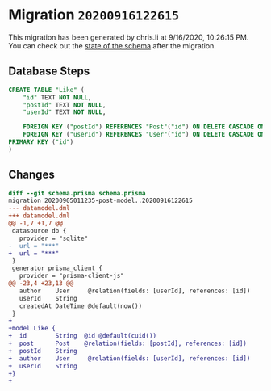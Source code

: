 # Migration `20200916122615`

This migration has been generated by chris.li at 9/16/2020, 10:26:15 PM.
You can check out the [state of the schema](./schema.prisma) after the migration.

## Database Steps

```sql
CREATE TABLE "Like" (
    "id" TEXT NOT NULL,
    "postId" TEXT NOT NULL,
    "userId" TEXT NOT NULL,

    FOREIGN KEY ("postId") REFERENCES "Post"("id") ON DELETE CASCADE ON UPDATE CASCADE,
    FOREIGN KEY ("userId") REFERENCES "User"("id") ON DELETE CASCADE ON UPDATE CASCADE,
PRIMARY KEY ("id")
)
```

## Changes

```diff
diff --git schema.prisma schema.prisma
migration 20200905011235-post-model..20200916122615
--- datamodel.dml
+++ datamodel.dml
@@ -1,7 +1,7 @@
 datasource db {
   provider = "sqlite"
-  url = "***"
+  url = "***"
 }
 generator prisma_client {
   provider = "prisma-client-js"
@@ -23,4 +23,13 @@
   author    User     @relation(fields: [userId], references: [id])
   userId    String
   createdAt DateTime @default(now())
 }
+
+model Like {
+  id        String  @id @default(cuid())
+  post      Post    @relation(fields: [postId], references: [id])
+  postId    String  
+  author    User     @relation(fields: [userId], references: [id])
+  userId    String     
+}
+
```


